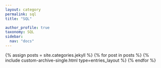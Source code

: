 ```yaml
---
layout: category
permalink: sql
title: "SQL"

author_profile: true
taxonomy: SQL
sidebar:
  nav: "docs"
---
```


{% assign posts = site.categories.jekyll %}
{% for post in posts %}
  {% include custom-archive-single.html type=entries_layout %}
{% endfor %}